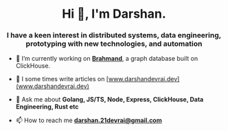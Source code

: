 <h1 align="center">Hi 👋, I'm Darshan.</h1>
<h3 align="center">I have a keen interest in distributed systems, data engineering, prototyping with new technologies, and automation</h3>

- 🔭 I’m currently working on **[Brahmand](https://github.com/darshanDevrai/brahmand)**, a graph database built on ClickHouse.

- 📝 I some times write articles on [www.darshandevrai.dev](www.darshandevrai.dev)

- 💬 Ask me about **Golang, JS/TS, Node, Express, ClickHouse, Data Engineering, Rust etc**

- 📫 How to reach me **darshan.21devrai@gmail.com**
